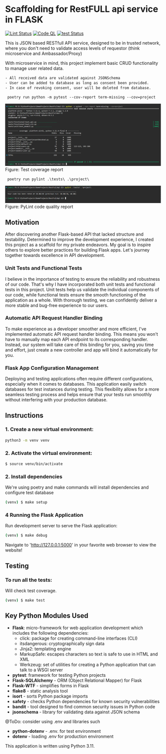 # Scaffolding for RestFULL api service in FLASK

[![Lint Status](https://github.com/Eugene-Sedletsky/FLASK-restfull-api/actions/workflows/pylint.yml/badge.svg)](https://github.com/Eugene-Sedletsky/FLASK-restfull-api/actions)
[![Code QL](https://github.com/Eugene-Sedletsky/FLASK-restfull-api/actions/workflows/github-code-scanning/codeql/badge.svg)](https://github.com/Eugene-Sedletsky/FLASK-restfull-api/actions)
[![test Status](https://github.com/Eugene-Sedletsky/FLASK-restfull-api/actions/workflows/pytest.yml/badge.svg)](https://github.com/Eugene-Sedletsky/FLASK-restfull-api/actions)

This is JSON based RESTfull API service, designed to be in trusted network, where you don't need to validate access levels of requestor (think microservice and Ambassador/Proxy)

With microservice in mind, this project implement basic CRUD functionality to manage user related data.

    - All received data are validated against JSONSchema
    - User can be added to database as long as consent been provided.
    - In case of revoking consent, user will be deleted from database.

```command
 poetry run python -m pytest --cov-report term-missing --cov=project
```
![test-coverage.png](doc%2Ftest-coverage.png)
Figure: Test coverage report

```command
 poetry run pylint .\tests\ .\project\
```
![test-coverage.png](doc%2Fpylint-code-quality.png)
Figure: PyLint code quality report


## Motivation

After discovering another Flask-based API that lacked structure and testability. Determined to improve the development experience, I created this project as a scaffold for my private endeavors.
My goal is to inspire others to explore better practices for building Flask apps. Let's journey together towards excellence in API development.


### Unit Tests and Functional Tests

I believe in the importance of testing to ensure the reliability and robustness of our code. That's why I have incorporated both unit tests and functional tests in this project.
Unit tests help us validate the individual components of our code, while functional tests ensure the smooth functioning of the application as a whole.
With thorough testing, we can confidently deliver a more stable and bug-free experience to our users.


### Automatic API Request Handler Binding

To make experience as a developer smoother and more efficient, I've implemented automatic API request handler binding. This means you won't have to manually map each API endpoint to its corresponding handler.
Instead, our system will take care of this binding for you, saving you time and effort, just create a new controller and app will bind it automatically for you.

### Flask App Configuration Management

Deploying and testing applications often require different configurations, especially when it comes to databases. This application easily switch databases for test instances during testing.
This flexibility allows for a more seamless testing process and helps ensure that your tests run smoothly without interfering with your production database.


## Instructions 
    

### 1. Create a new virtual environment:

```sh
python3 -m venv venv
```

### 2. Activate the virtual environment:

```sh
$ source venv/bin/activate
```


### 2. Install dependencies

We're using poetry and make commands
will install dependencies and configure test database

```sh
(venv) $ make setup
```


### 4 Running the Flask Application

Run development server to serve the Flask application:

```sh
(venv) $ make debug
```

Navigate to 'http://127.0.0.1:5000' in your favorite web browser to view the website!


## Testing

### To run all the tests:

Will check test coverage.

```sh
(venv) $ make test
```

## Key Python Modules Used

* **Flask**: micro-framework for web application development which includes the following dependencies:
  * click: package for creating command-line interfaces (CLI)
  * itsdangerous: cryptographically sign data 
  * Jinja2: templating engine
  * MarkupSafe: escapes characters so text is safe to use in HTML and XML
  * Werkzeug: set of utilities for creating a Python application that can talk to a WSGI server
* **pytest**: framework for testing Python projects
* **Flask-SQLAlchemy** - ORM (Object Relational Mapper) for Flask
* **Flask-WTF** - simplifies forms in Flask
* **flake8** - static analysis tool
* **isort** - sorts Python package imports
* **safety** - checks Python dependencies for known security vulnerabilities
* **bandit** - tool designed to find common security issues in Python code
* **jsonschema** - library for validating data against JSON schema

@ToDo: consider using .env and libraries such

* **python-dotenv** - .env. for test environment
* **dotenv** - loading .env for production environment





This application is written using Python 3.11.